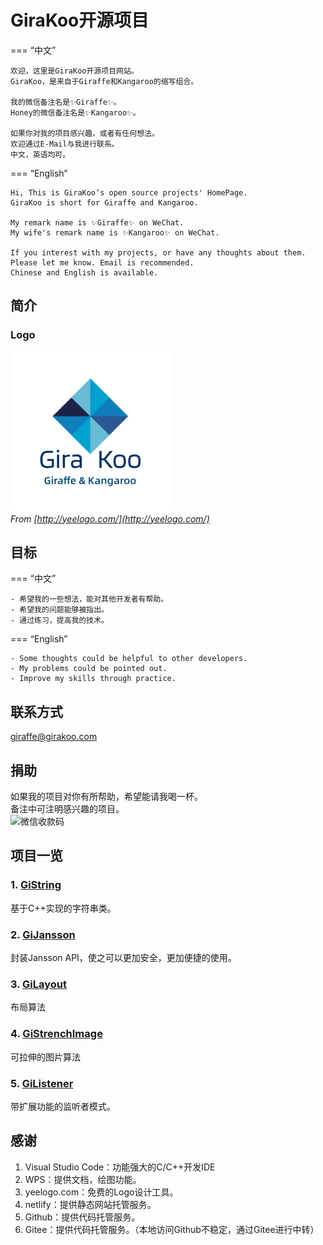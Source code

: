 # GiraKoo开源项目

=== “中文”

    欢迎，这里是GiraKoo开源项目网站。
    GiraKoo，是来自于Giraffe和Kangaroo的缩写组合。
    
    我的微信备注名是✨Giraffe✨。
    Honey的微信备注名是✨Kangaroo✨。
    
    如果你对我的项目感兴趣，或者有任何想法。
    欢迎通过E-Mail与我进行联系。
    中文，英语均可。

=== “English”

    Hi, This is GiraKoo‘s open source projects' HomePage.  
    GiraKoo is short for Giraffe and Kangaroo.  

    My remark name is ✨Giraffe✨ on WeChat.  
    My wife's remark name is ✨Kangaroo✨ on WeChat.  

    If you interest with my projects, or have any thoughts about them.  
    Please let me know. Email is recommended.  
    Chinese and English is available.  


## 简介

### Logo

![logo](./img/logo.png)  
*From [http://yeelogo.com/](http://yeelogo.com/)*

## 目标

=== “中文”

    - 希望我的一些想法，能对其他开发者有帮助。
    - 希望我的问题能够被指出。
    - 通过练习，提高我的技术。

=== “English”

    - Some thoughts could be helpful to other developers.
    - My problems could be pointed out.
    - Improve my skills through practice.

## 联系方式

 [giraffe@girakoo.com](mailto:giraffe@girakoo.com)

## 捐助

如果我的项目对你有所帮助，希望能请我喝一杯。  
备注中可注明感兴趣的项目。  
 ![微信收款码](https://girakoo.com/img/donate.jpg "请我喝一杯奶茶")

## 项目一览

### 1. [GiString](./gi_string/)

基于C++实现的字符串类。

### 2. [GiJansson](./gi_jansson/)

封装Jansson API，使之可以更加安全，更加便捷的使用。

### 3. [GiLayout](./gi_layout/)

布局算法

### 4. [GiStrenchImage](./gi_strench_image/)

可拉伸的图片算法

### 5. [GiListener](./gi_listener/)

带扩展功能的监听者模式。

## 感谢

1. Visual Studio Code：功能强大的C/C++开发IDE
2. WPS：提供文档，绘图功能。
3. yeelogo.com：免费的Logo设计工具。
4. netlify：提供静态网站托管服务。
5. Github：提供代码托管服务。
6. Gitee：提供代码托管服务。（本地访问Github不稳定，通过Gitee进行中转）